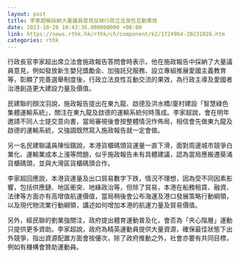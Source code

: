 ```yaml
---
layout: post
title: 李家超稱採納大量議員意見反映行政立法良性互動果效
date: 2023-10-26 10:43:36.000000000 +08:00
link: https://news.rthk.hk/rthk/ch/component/k2/1724964-20231026.htm
categories: rthk
---
```


行政長官李家超出席立法會施政報告答問會時表示，他在施政報告中採納了大量議員意見，例如發放新生嬰兒獎勵金、加強託兒服務、設立專組推展愛國主義教育等，彰顯了完善選舉制度後，行政立法良性互動交流的果效，為行政主導及愛國者治港創造更大建設力量及價值。

民建聯的顏汶羽說，施政報告提出在東九龍、啟德及洪水橋/廈村建設「智慧綠色集體運輸系統」，關注在東九龍及啟德的運輸系統何時落成。李家超說，會在明年邀請不同人士提交意向書，當局審視後會按整體情況作佈局，相信會先做東九龍及啟德的運輸系統，又強調既然寫入施政報告就一定會做。

另一名民建聯議員陳恒鑌說，本港貨櫃碼頭貨運量一直下滑，面對周邊城市競爭白業化、運輸業成本上漲等問題，似乎施政報告未有具體建議，認為當局應搬遷葵涌貨櫃碼頭，並與大灣區貨櫃碼頭合作。

李家超回應說，本港貨運量及出口貿易數字下跌，情況不理想，因為受不同因素影響，包括供應鏈、地區衝突、地緣政治等，但除了貿易，本港在船務租賃、融資、法律等方面亦有高增值航運價值，當局稍後會公布海運及港口發展策略行動綱領，以及現代物流業行動綱領，講述如何增加本港的航運力量及貿易價值。

另外，經民聯的劉業強關注，政府提出體育運動普及化，會否為「夾心階層」運動只提供更多資助。李家超說，政府為精英運動員提供大量資源，確保最佳狀態下出外競爭，指出資源配置方面會按優次，除了政府推動之外，社會亦要有共同目標，例如有機構會贊助運動員。
